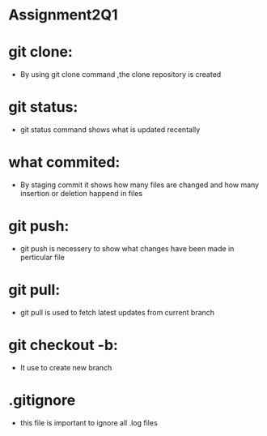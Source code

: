 # Assignment2Q1
# git clone:
- By using git clone command ,the clone repository is created
# git status:
- git status command shows what is updated recentally
# what commited:
- By staging commit it shows how many files are changed and how many insertion or deletion happend in files
# git push:
- git push is necessery to show what changes have been made in perticular file
# git pull:
- git pull is used to fetch latest updates from current branch
# git checkout -b:
- It use to create new branch
# .gitignore
- this file is important to ignore all .log files